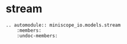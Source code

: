 # stream

```{eval-rst}
.. automodule:: miniscope_io.models.stream
    :members:
    :undoc-members:
```